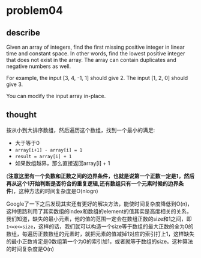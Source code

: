 # problem04

## describe

Given an array of integers, find the first missing positive integer in linear time and constant space. In other words, find the lowest positive integer that does not exist in the array. The array can contain duplicates and negative numbers as well.

For example, the input [3, 4, -1, 1] should give 2. The input [1, 2, 0] should give 3.

You can modify the input array in-place.

## thought

按从小到大排序数组，然后遍历这个数组，找到一个最小的满足:

- 大于等于0
- `array[i+1] - array[i] = 1`
- `result = array[i] + 1`
- 如果数组越界，那么直接返回array[i] + 1

(**注意这里有一个负数和正数之间的边界条件，也就是说第一个正数一定是1，然后再从这个1开始判断是否符合的重复逻辑,还有数组只有一个元素时候的边界条件**)，这种方法的时间复杂度是O(nlogn)

Google了一下之后发现其实还有更好的解决方法，能使时间复杂度降低到O(n)，这种思路利用了其实数组的index和数组的element的值其实是高度相关的关系，我们知道，缺失的最小元素，他的值的范围一定会在数组正数的size和1之间，即`1<=x<=size`，这样的话，我们就可以构造一个size等于数组的最大正数的全为0的数组，每遍历正数数组的元素时，就把元素的值减掉1对应的索引打上1，这样缺失的最小正数肯定是0数组第一个为0的索引加1，或者就等于数组的size。这种算法的时间复杂度是O(n)